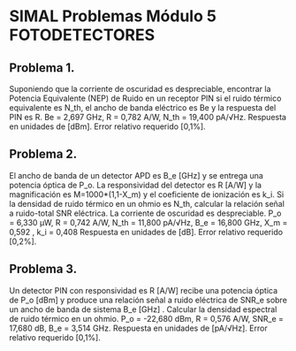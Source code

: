 # SIMAL Problemas Módulo 5 FOTODETECTORES

## Problema 1.
Suponiendo que la corriente de oscuridad es despreciable, encontrar la Potencia 
Equivalente (NEP) de Ruido en un receptor PIN si el ruido térmico equivalente es
N_th, el ancho de banda eléctrico es Be y la respuesta del PIN es R.
Be = 2,697 GHz,  R = 0,782 A/W,  N_th = 19,400 pA/√Hz.
Respuesta en unidades de [dBm].   Error relativo requerido [0,1%].  

## Problema 2.
El ancho de banda de un detector APD es B_e [GHz] y se entrega una potencia
óptica de P_o. La responsividad del detector es R [A/W] y la magnificación 
es M=1000*(1,1-X_m) y el coeficiente de ionización es k_i. 
Si la densidad de ruido térmico en un ohmio es N_th, calcular la relación 
señal a ruido-total SNR eléctrica. La corriente de oscuridad es despreciable.
P_o = 6,330 μW,  R = 0,742 A/W,  N_th = 11,800 pA/√Hz,  B_e = 16,800 GHz, 
X_m = 0,592 ,  k_i = 0,408
Respuesta en unidades de [dB].   Error relativo requerido [0,2%].  

## Problema 3.
Un detector PIN con responsividad es R [A/W] recibe una potencia óptica de
P_o [dBm] y produce una relación señal a ruido eléctrica de SNR_e sobre un 
ancho de banda de sistema  B_e [GHz] . Calcular la densidad espectral de 
ruido térmico en un ohmio. 
P_o = -22,680 dBm,  R = 0,576 A/W,  SNR_e = 17,680 dB,  B_e = 3,514 GHz. 
Respuesta en unidades de [pA/√Hz].   Error relativo requerido [0,1%].  